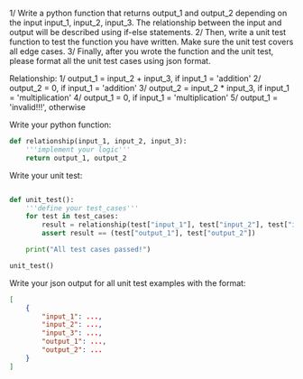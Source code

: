 1/ Write a python function that returns output_1 and output_2 depending on the input input_1, input_2, input_3. The relationship between the input and output will be described using if-else statements.
2/ Then, write a unit test function to test the function you have written. Make sure the unit test covers all edge cases.
3/ Finally, after you wrote the function and the unit test, please format all the unit test cases using json format.

Relationship:
1/ output_1 = input_2 + input_3, if input_1 = 'addition'
2/ output_2 = 0, if input_1 = 'addition'
3/ output_2 = input_2 * input_3, if input_1 = 'multiplication'
4/ output_1 = 0, if input_1 = 'multiplication'
5/ output_1 = 'invalid!!!', otherwise

Write your python function:
```python
def relationship(input_1, input_2, input_3):
    '''implement your logic'''
    return output_1, output_2
```

Write your unit test:
```python

def unit_test():
    '''define your test_cases'''
    for test in test_cases:
        result = relationship(test["input_1"], test["input_2"], test["input_3"])
        assert result == (test["output_1"], test["output_2"])

    print("All test cases passed!")

unit_test()
```

Write your json output for all unit test examples with the format:
```json
[
    {
        "input_1": ...,
        "input_2": ...,
        "input_3": ...,
        "output_1": ...,
        "output_2": ...
    }
]
```
